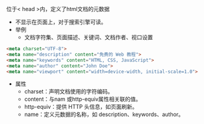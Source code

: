 位于< head >内，定义了html文档的元数据
- 不显示在页面上，对于搜索引擎可读。
- 举例
	- 文档字符集、页面描述、关键词、文档作者、视口设置
```html
<meta charset="UTF-8">
<meta name="description" content="免费的 Web 教程">
<meta name="keywords" content="HTML, CSS, JavaScript">
<meta name="author" content="John Doe">
<meta name="viewport" content="width=device-width, initial-scale=1.0">
```
- 属性
	- charset：声明文档使用的字符编码。
	- content：与nam 或http-equiv属性相关联的值。
	- http-equiv：提供 HTTP 头信息，如页面刷新。
	- name：定义元数据的名称，如 description、keywords、author。